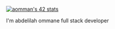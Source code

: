 [![aomman's 42 stats](https://badge.mediaplus.ma/greenbinary/aomman)](https://github.com/oakoudad/badge42)

I'm abdelilah ommane full stack developer
